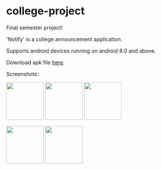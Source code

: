 # college-project
Final semester project!

'Notify' is a college announcement application.

Supports android devices running on android 8.0 and above.

Download apk file [here](https://github.com/wolfian/college-project/blob/master/Notify.apk).

Screenshots:
<p float="left">
  <img src="/images/notify1.png" width="100" />
  <img src="/images/notify2.png" width="100" /> 
  <img src="/images/notify3.png" width="100" />
</p>

<p float="left">
  <img src="/images/notify4.png" width="100" />
  <img src="/images/notify5.png" width="100" />
</p>
